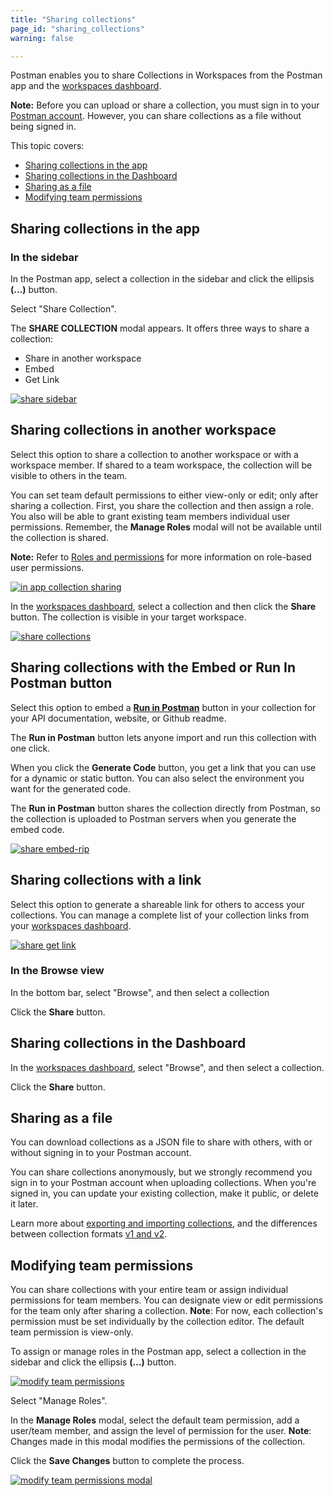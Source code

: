```yaml
---
title: "Sharing collections"
page_id: "sharing_collections"
warning: false

---
```


Postman enables you to share Collections in Workspaces from the Postman app and the [workspaces dashboard](https://app.getpostman.com/dashboard).

**Note:** Before you can upload or share a collection, you must sign in to your [Postman account](/docs/postman/launching_postman/postman_account/). However, you can share collections as a file without being signed in.

This topic covers:

* [Sharing collections in the app](#sharing-collections-in-the-app)
* [Sharing collections in the Dashboard](#sharing-collections-in-the-dashboard)
* [Sharing as a file](#sharing-as-a-file)
* [Modifying team permissions](#modifying-team-permissions)

## Sharing collections in the app

### In the sidebar

In the Postman app, select a collection in the sidebar and click the ellipsis **(...)** button.

Select "Share Collection".

The **SHARE COLLECTION** modal appears. It offers three ways to share a collection:

* Share in another workspace
* Embed
* Get Link

[![share sidebar](https://s3.amazonaws.com/postman-static-getpostman-com/postman-docs/Collection_Share-Sidebar.png)](https://s3.amazonaws.com/postman-static-getpostman-com/postman-docs/Collection_Share-Sidebar.png)

## Sharing collections in another workspace

Select this option to share a collection to another workspace or with a workspace member. If shared to a team workspace, the collection will be visible to others in the team.

You can set team default permissions to either view-only or edit; only after sharing a collection. First, you share the collection and then assign a role. You also will be able to grant existing team members individual user permissions. Remember, the **Manage Roles** modal will not be available until the collection is shared.

**Note:** Refer to [Roles and permissions](/docs/postman_pro/managing_postman_pro/roles_and_permissions/) for more information on role-based user permissions.

[![in app collection sharing](https://s3.amazonaws.com/postman-static-getpostman-com/postman-docs/Collection_sharing_new.png)](https://s3.amazonaws.com/postman-static-getpostman-com/postman-docs/Collection_sharing.png)

In the [workspaces dashboard](https://app.getpostman.com/dashboard), select a collection and then click the **Share** button. The collection is visible in your target workspace.

[![share collections](https://s3.amazonaws.com/postman-static-getpostman-com/postman-docs/WS-share-collection-dashboard.png)](https://s3.amazonaws.com/postman-static-getpostman-com/postman-docs/WS-share-collection-dashboard.png)

## Sharing collections with the Embed or Run In Postman button

Select this option to embed a **[Run in Postman](/docs/postman_for_publishers/run_button/creating_run_button/)** button in your collection for your API documentation, website, or Github readme.

The **Run in Postman** button lets anyone import and run this collection with one click.

When you click the **Generate Code** button, you get a link that you can use for a dynamic or static button. You can also select the environment you want for the generated code.

The **Run in Postman** button shares the collection directly from Postman, so the collection is uploaded to Postman servers when you generate the embed code.

[![share embed-rip](https://s3.amazonaws.com/postman-static-getpostman-com/postman-docs/Collection_sharing_link.png)](https://s3.amazonaws.com/postman-static-getpostman-com/postman-docs/Collection_sharing_link.png)

## Sharing collections with a link

Select this option to generate a shareable link for others to access your collections. You can manage a complete list of your collection links from your [workspaces dashboard](https://app.getpostman.com/dashboard).

[![share get link](https://s3.amazonaws.com/postman-static-getpostman-com/postman-docs/Collection_sharing_link2.png)](https://s3.amazonaws.com/postman-static-getpostman-com/postman-docs/Collection_sharing_link2.png)

### In the Browse view

In the bottom bar, select "Browse", and then select a collection

Click the **Share** button.

## Sharing collections in the Dashboard

In the [workspaces dashboard](https://app.getpostman.com/dashboard), select "Browse", and then select a collection.

Click the **Share** button.

## Sharing as a file

You can download collections as a JSON file to share with others, with or without signing in to your Postman account.

You can share collections anonymously, but we strongly recommend you sign in to your Postman account when uploading collections. When you're signed in, you can update your existing collection, make it public, or delete it later.

Learn more about [exporting and importing collections](/docs/postman/collections/data_formats/), and the differences between collection formats [v1 and v2](https://blog.getpostman.com/2015/06/05/travelogue-of-postman-collection-format-v2/).

## Modifying team permissions

You can share collections with your entire team or assign individual permissions for team members. You can designate view or edit permissions for the team only after sharing a collection. **Note**: For now, each collection's permission must be set individually by the collection editor. The default team permission is view-only.

To assign or manage roles in the Postman app, select a collection in the sidebar and click the ellipsis **(...)** button.

[![modify team permissions](https://s3.amazonaws.com/postman-static-getpostman-com/postman-docs/Manage_Roles.png)](https://s3.amazonaws.com/postman-static-getpostman-com/postman-docs/Manage_Roles.png)

Select "Manage Roles".

In the **Manage Roles** modal, select the default team permission, add a user/team member, and assign the level of permission for the user. **Note**: Changes made in this modal modifies the permissions of the collection.

Click the **Save Changes** button to complete the process.

[![modify team permissions modal](https://s3.amazonaws.com/postman-static-getpostman-com/postman-docs/Manage_Roles3.png)](https://s3.amazonaws.com/postman-static-getpostman-com/postman-docs/Manage_Roles3.png)

